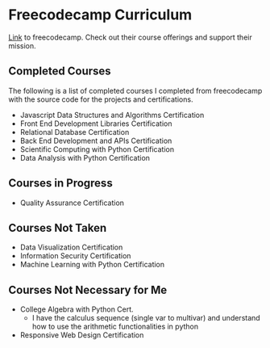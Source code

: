 # Freecodecamp Curriculum

[Link](https://www.freecodecamp.org/learn) to freecodecamp. Check out their course offerings and support their mission.

## Completed Courses

The following is a list of completed courses I completed from freecodecamp with the source code for the projects and certifications.

- Javascript Data Structures and Algorithms Certification
- Front End Development Libraries Certification
- Relational Database Certification
- Back End Development and APIs Certification
- Scientific Computing with Python Certification
- Data Analysis with Python Certification

## Courses in Progress

- Quality Assurance Certification

## Courses Not Taken

- Data Visualization Certification
- Information Security Certification
- Machine Learning with Python Certification

## Courses Not Necessary for Me

- College Algebra with Python Cert.
  - I have the calculus sequence (single var to multivar) and understand how to use the arithmetic functionalities in python
- Responsive Web Design Certification

